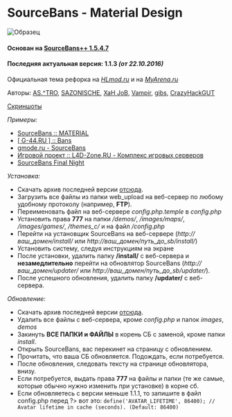 # SourceBans - Material Design
![Образец](http://s09.radikal.ru/i182/1610/5f/e56ed82e77f8t.jpg)
#### Основан на [SourceBans++ 1.5.4.7](https://sbpp.github.io/)
#### Последняя актуальная версия: **1.1.3** *(от 22.10.2016)*
Официальная тема рефорка на *[HLmod.ru](http://hlmod.ru/threads/alpha-material-admin-refork-na-osnove-sb-1-5-4-7-bootstrap-3.36382/)* и на *[MyArena.ru](forum.myarena.ru/index.php?/topic/35781-alpha-material-admin-refork-sb-1547/)*

Авторы: [AS.^TRO](http://hlmod.ru/members/79776/), [SAZONISCHE](http://hlmod.ru/members/57554/), [XaH JoB](http://hlmod.ru/members/81268/), [Vampir](http://hlmod.ru/members/17369/), [gibs](http://hlmod.ru/members/46233/), [CrazyHackGUT](http://hlmod.ru/members/72654/)

[Скриншоты](http://imgur.com/a/5PMoj)

*Примеры:*
* [SourceBans :: MATERIAL](http://mmcs.pro/sourcebans/)
* [[ G-44.RU ] :: Bans](http://bans.g-44.ru/)
* [gmode.ru - SourceBans](https://gmode.ru/sourcebans/)
* [Игровой проект :: L4D-Zone.RU - Комплекс игровых серверов](https://l4d-zone.ru/)
* [SourceBans Final Night](http://final-night.ru/bans/)

*Установка:*
+ Скачать архив последней версии [отсюда](https://github.com/CrazyHackGUT/SB_Material_Design/releases).
+ Загрузить все файлы из папки web_upload на веб-сервер по любому удобному протоколу (например, **FTP**).
+ Переименовать файл на веб-сервере *config.php.temple* в *config.php*
+ Установить права **777** на папки */demos/*, */images/maps/*, */images/games/*, */themes_c/* и на файл */config.php*
+ Перейти на установщик SourceBans на веб-сервере (*http://ваш_домен/install/* или *http://ваш_домен/путь_до_sb/install/*)
+ Установить систему, следуя инструкциям на экране
+ После установки, удалить папку **/install/** с веб-сервера и **незамедлительно** перейти на обновлятор SourceBans (*http://ваш_домен/updater/* или *http://ваш_домен/путь_до_sb/updater/*).
+ После успешного обновления, удалить папку **/updater/** с веб-сервера.

*Обновление:*
- Скачать архив последней версии [отсюда](https://github.com/CrazyHackGUT/SB_Material_Design/releases).
- Удалить все файлы с веб-сервера, кроме *config.php* и папок *images*, *demos*
- Закинуть **ВСЕ ПАПКИ и ФАЙЛЫ** в корень СБ с заменой, кроме папки *install*.
- Открыть SourceBans, вас перекинет на страницу с обновлением.
- Прочитать, что ваша СБ обновляется. Подождать, если потребуется.
- После обновления, следовать тексту на странице обновлятора, внизу.
- Если потребуется, выдать права **777** на файлы и папки (те же самые, которые обычно нужно изменить при установке) в корне сб.
- Если обновляетесь с версии меньше 1.1.1, то запишите в файл config.php перед ?> вот это:
`define('AVATAR_LIFETIME', 86400); // Avatar lifetime in cache (seconds). (Default: 86400)`
